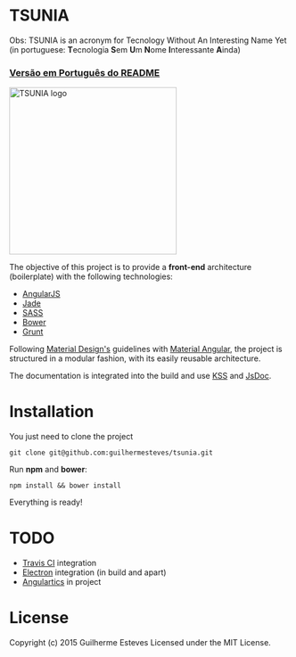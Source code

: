 # TSUNIA

Obs: TSUNIA is an acronym for Tecnology Without An Interesting Name Yet (in portuguese: **T**ecnologia **S**em **U**m **N**ome **I**nteressante **A**inda)
 
### [Versão em Português do README](./README.md)

[<img title="TSUNIA" src="http://i.imgur.com/txVNoNA.jpg" width="300px" alt="TSUNIA logo"/>](https://github.com/guilhermesteves/tsunia)

The objective of this project is to provide a **front-end** architecture (boilerplate) with the following technologies:

- [AngularJS](https://angularjs.org/)
- [Jade](http://jade-lang.com/)
- [SASS](http://sass-lang.com/)
- [Bower](http://bower.io/)
- [Grunt](http://gruntjs.com/)

Following [Material Design's](http://www.google.com/design/spec/material-design/introduction.html) guidelines with [Material Angular](https://material.angularjs.org/), the project is structured in a modular fashion, with its easily reusable architecture.

The documentation is integrated into the build and use [KSS](http://warpspire.com/kss/) and [JsDoc](http://usejsdoc.org/).

# Installation

You just need to clone the project

    git clone git@github.com:guilhermesteves/tsunia.git
    
Run **npm** and **bower**:

    npm install && bower install
    
Everything is ready!

# TODO

- [Travis CI](https://travis-ci.org/) integration
- [Electron](https://github.com/atom/electron/) integration (in build and apart)
- [Angulartics](http://luisfarzati.github.io/angulartics/) in project

# License

Copyright (c) 2015 Guilherme Esteves Licensed under the MIT License.
